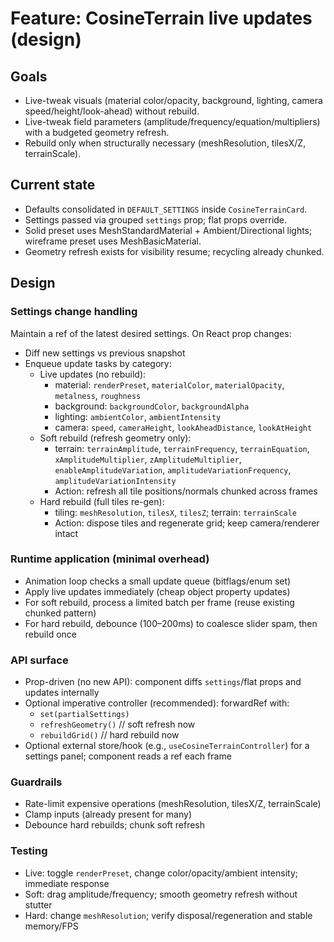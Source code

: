 # Feature: CosineTerrain live updates (design)

## Goals
- Live-tweak visuals (material color/opacity, background, lighting, camera speed/height/look-ahead) without rebuild.
- Live-tweak field parameters (amplitude/frequency/equation/multipliers) with a budgeted geometry refresh.
- Rebuild only when structurally necessary (meshResolution, tilesX/Z, terrainScale).

## Current state
- Defaults consolidated in `DEFAULT_SETTINGS` inside `CosineTerrainCard`.
- Settings passed via grouped `settings` prop; flat props override.
- Solid preset uses MeshStandardMaterial + Ambient/Directional lights; wireframe preset uses MeshBasicMaterial.
- Geometry refresh exists for visibility resume; recycling already chunked.

## Design

### Settings change handling
Maintain a ref of the latest desired settings. On React prop changes:
- Diff new settings vs previous snapshot
- Enqueue update tasks by category:
  - Live updates (no rebuild):
    - material: `renderPreset`, `materialColor`, `materialOpacity`, `metalness`, `roughness`
    - background: `backgroundColor`, `backgroundAlpha`
    - lighting: `ambientColor`, `ambientIntensity`
    - camera: `speed`, `cameraHeight`, `lookAheadDistance`, `lookAtHeight`
  - Soft rebuild (refresh geometry only):
    - terrain: `terrainAmplitude`, `terrainFrequency`, `terrainEquation`, `xAmplitudeMultiplier`, `zAmplitudeMultiplier`, `enableAmplitudeVariation`, `amplitudeVariationFrequency`, `amplitudeVariationIntensity`
    - Action: refresh all tile positions/normals chunked across frames
  - Hard rebuild (full tiles re-gen):
    - tiling: `meshResolution`, `tilesX`, `tilesZ`; terrain: `terrainScale`
    - Action: dispose tiles and regenerate grid; keep camera/renderer intact

### Runtime application (minimal overhead)
- Animation loop checks a small update queue (bitflags/enum set)
- Apply live updates immediately (cheap object property updates)
- For soft rebuild, process a limited batch per frame (reuse existing chunked pattern)
- For hard rebuild, debounce (100–200ms) to coalesce slider spam, then rebuild once

### API surface
- Prop-driven (no new API): component diffs `settings`/flat props and updates internally
- Optional imperative controller (recommended): forwardRef with:
  - `set(partialSettings)`
  - `refreshGeometry()` // soft refresh now
  - `rebuildGrid()`     // hard rebuild now
- Optional external store/hook (e.g., `useCosineTerrainController`) for a settings panel; component reads a ref each frame

### Guardrails
- Rate-limit expensive operations (meshResolution, tilesX/Z, terrainScale)
- Clamp inputs (already present for many)
- Debounce hard rebuilds; chunk soft refresh

### Testing
- Live: toggle `renderPreset`, change color/opacity/ambient intensity; immediate response
- Soft: drag amplitude/frequency; smooth geometry refresh without stutter
- Hard: change `meshResolution`; verify disposal/regeneration and stable memory/FPS


